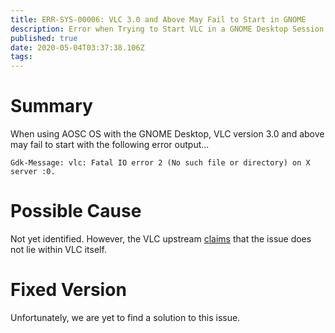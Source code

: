 ```yaml
---
title: ERR-SYS-00006: VLC 3.0 and Above May Fail to Start in GNOME
description: Error when Trying to Start VLC in a GNOME Desktop Session
published: true
date: 2020-05-04T03:37:38.106Z
tags: 
---
```


# Summary

When using AOSC OS with the GNOME Desktop, VLC version 3.0 and above may fail to start with the following error output...

```
Gdk-Message: vlc: Fatal IO error 2 (No such file or directory) on X server :0.
```

# Possible Cause

Not yet identified. However, the VLC upstream [claims](https://trac.videolan.org/vlc/ticket/18910#no1) that the issue does not lie within VLC itself.

# Fixed Version

Unfortunately, we are yet to find a solution to this issue.